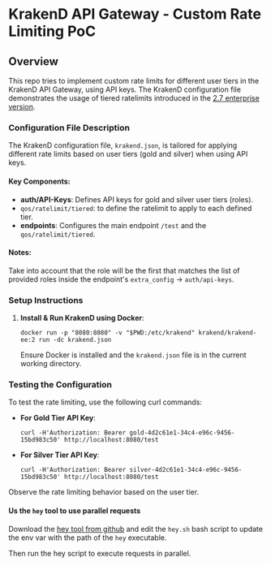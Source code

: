 # KrakenD API Gateway - Custom Rate Limiting PoC

## Overview
This repo tries to implement custom rate limits for different user tiers in the KrakenD API Gateway, using API keys. The KrakenD configuration file demonstrates the usage of tiered ratelimits introduced in the [2.7 enterprise version](https://krakend.io/blog/krakend-ee-2.7-release-notes).

### Configuration File Description
The KrakenD configuration file, `krakend.json`, is tailored for applying different rate limits based on user tiers (gold and silver) when using API keys.

#### Key Components:

- **auth/API-Keys**: Defines API keys for gold and silver user tiers (roles).
- `qos/ratelimit/tiered`: to define the ratelimit to apply to each defined tier.
- **endpoints**: Configures the main endpoint `/test` and the `qos/ratelimit/tiered`.

#### Notes:

Take into account that the role will be the first that matches the list of provided roles 
inside the endpoint's `extra_config` -> `auth/api-keys`. 

### Setup Instructions
1. **Install & Run KrakenD using Docker**:
   ```shell
   docker run -p "8080:8080" -v "$PWD:/etc/krakend" krakend/krakend-ee:2 run -dc krakend.json
   ```
   Ensure Docker is installed and the `krakend.json` file is in the current working directory.

### Testing the Configuration
To test the rate limiting, use the following curl commands:

- **For Gold Tier API Key**:
  ```shell
  curl -H'Authorization: Bearer gold-4d2c61e1-34c4-e96c-9456-15bd983c50' http://localhost:8080/test
  ```

- **For Silver Tier API Key**:
  ```shell
  curl -H'Authorization: Bearer silver-4d2c61e1-34c4-e96c-9456-15bd983c50' http://localhost:8080/test
  ```

Observe the rate limiting behavior based on the user tier.

#### Us the `hey` tool to use parallel requests

Download the [hey tool from github](https://github.com/rakyll/hey) and edit the `hey.sh`
bash script to update the env var with the path of the `hey` executable.

Then run the hey script to execute requests in parallel.
